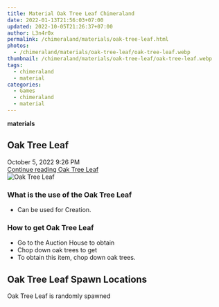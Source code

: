 ```yaml
---
title: Material Oak Tree Leaf Chimeraland
date: 2022-01-13T21:56:03+07:00
updated: 2022-10-05T21:26:37+07:00
author: L3n4r0x
permalink: /chimeraland/materials/oak-tree-leaf.html
photos:
  - /chimeraland/materials/oak-tree-leaf/oak-tree-leaf.webp
thumbnail: /chimeraland/materials/oak-tree-leaf/oak-tree-leaf.webp
tags:
  - chimeraland
  - material
categories:
  - Games
  - chimeraland
  - material
---
```


<link
  rel="stylesheet"
  href="https://rawcdn.githack.com/dimaslanjaka/Web-Manajemen/870a349/css/bootstrap-5-3-0-alpha3-wrapper.css"
/>
<section id="bootstrap-wrapper">
  <div data-bs-theme="dark">
    <div
      class="row g-0 border rounded overflow-hidden flex-md-row mb-4 shadow-sm position-relative bg-dark text-light"
    >
      <div class="col p-4 d-flex flex-column position-static">
        <strong class="d-inline-block mb-2 text-success">materials</strong>
        <h2 class="mb-0">Oak Tree Leaf</h2>
        <div class="mb-1 text-muted">October 5, 2022 9:26 PM</div>
        <a
          href="/chimeraland/materials/oak-tree-leaf.html"
          class="stretched-link d-none text-primary"
          >Continue reading Oak Tree Leaf</a
        >
      </div>
      <div class="col-auto d-none d-md-block d-lg-block">
        <img
          src="https://www.webmanajemen.com/chimeraland/materials/oak-tree-leaf/oak-tree-leaf.webp"
          alt="Oak Tree Leaf"
        />
      </div>
    </div>
    <div class="row">
      <div class="col-lg-6 col-12 mb-2">
        <div class="card">
          <div class="card-body">
            <h3 class="card-title">What is the use of the Oak Tree Leaf</h3>
            <div class="card-text">
              <ul>
                <li>Can be used for Creation.</li>
              </ul>
            </div>
          </div>
        </div>
      </div>
      <div class="col-lg-6 col-12 mb-2">
        <div class="card">
          <div class="card-body">
            <h3 class="card-title">How to get Oak Tree Leaf</h3>
            <div class="card-text">
              <ul>
                <li>Go to the Auction House to obtain</li>
                <li>Chop down oak trees to get</li>
                <li>To obtain this item, chop down oak trees.</li>
              </ul>
            </div>
          </div>
        </div>
      </div>
      <div class="col-12 mb-2">
        <h2>Oak Tree Leaf Spawn Locations</h2>
        <p>Oak Tree Leaf is randomly spawned</p>
      </div>
    </div>
  </div>
</section>